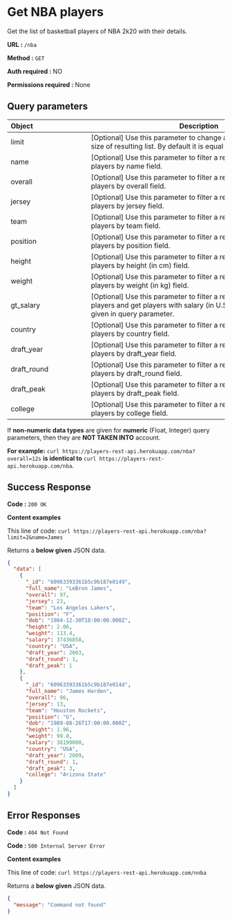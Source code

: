 # Get NBA players

Get the list of basketball players of NBA 2k20 with their details.

**URL :** ```/nba```

**Method :** ```GET```

**Auth required  :** NO

**Permissions required :** None

## Query parameters

| <div style="text-align: start; width: 170px">Object</div>  | <div style="width:500px">Description<div/> |<div style="width:150px">Type<div/> | 
| ------------- |-------------| :------: |
| limit      | [Optional] Use this parameter to change a maximum </br> size of resulting list. By default it is equal to 10.    | Integer |
| name      | [Optional] Use this parameter to filter a resulting list of </br> players by name field.      | String |
| overall      | [Optional] Use this parameter to filter a resulting list of </br> players by overall field.     | Integer |
| jersey      | [Optional] Use this parameter to filter a resulting list of </br> players by jersey field.       | Integer |
| team      | [Optional] Use this parameter to filter a resulting list of </br> players by team field.      | String |
| position      | [Optional] Use this parameter to filter a resulting list of </br> players by position field.      | String |
| height     | [Optional] Use this parameter to filter a resulting list of </br> players by height (in cm) field.      | Float |
| weight      | [Optional] Use this parameter to filter a resulting list of </br> players by weight (in kg) field.     | Float |
| gt_salary      | [Optional] Use this parameter to filter a resulting list of </br> players and get players with salary (in U.S. Dollar) higher than </br> given in  query parameter.      | Integer |
| country      | [Optional] Use this parameter to filter a resulting list of </br> players by country field.      | String |
| draft_year      | [Optional] Use this parameter to filter a resulting list of </br> players by draft_year field.      | Integer |
| draft_round      | [Optional] Use this parameter to filter a resulting list of </br> players by draft_round field.      | Integer |
| draft_peak     | [Optional] Use this parameter to filter a resulting list of </br> players by draft_peak field.      | Integer |
| college      | [Optional] Use this parameter to filter a resulting list of </br> players by college field.      | String |


If **non-numeric data types** are given for **numeric** (Float, Integer) query parameters, then they are **NOT TAKEN INTO** account.

**For example:** ```curl https://players-rest-api.herokuapp.com/nba?overall=12s``` **is identical to**  ```curl https://players-rest-api.herokuapp.com/nba```.



## Success Response
**Code :** ```200 OK```

**Content examples**


This line of code: ```curl https://players-rest-api.herokuapp.com/nba?limit=2&name=James```

Returns a **below given** JSON data.
```json
{
  "data": [
    {
      "_id": "60963393361b5c9b187e0149",
      "full_name": "LeBron James",
      "overall": 97,
      "jersey": 23,
      "team": "Los Angeles Lakers",
      "position": "F",
      "dob": "1984-12-30T18:00:00.000Z",
      "height": 2.06,
      "weight": 113.4,
      "salary": 37436858,
      "country": "USA",
      "draft_year": 2003,
      "draft_round": 1,
      "draft_peak": 1
    },
    {
      "_id": "60963393361b5c9b187e014d",
      "full_name": "James Harden",
      "overall": 96,
      "jersey": 13,
      "team": "Houston Rockets",
      "position": "G",
      "dob": "1989-08-26T17:00:00.000Z",
      "height": 1.96,
      "weight": 99.8,
      "salary": 38199000,
      "country": "USA",
      "draft_year": 2009,
      "draft_round": 1,
      "draft_peak": 3,
      "college": "Arizona State"
    }
  ]
}
```

## Error Responses
**Code :** ```404 Not Found```

**Code :** ```500 Internal Server Error```


**Content examples**


This line of code: ```curl https://players-rest-api.herokuapp.com/nnba```

Returns a **below given** JSON data.
```json
{
  "message": "Command not found"
}
```
